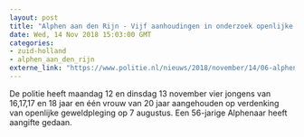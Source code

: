 ```yaml
---
layout: post
title: "Alphen aan den Rijn - Vijf aanhoudingen in onderzoek openlijke geweldpleging"
date: Wed, 14 Nov 2018 15:03:00 GMT
categories: 
- zuid-holland 
- alphen_aan_den_rijn 
externe_link: "https://www.politie.nl/nieuws/2018/november/14/06-alphen-aan-den-rijn-vijf-aanhoudingen-in-onderzoek-openlijke-geweldpleging.html"
---
```


De politie heeft maandag 12 en dinsdag 13 november vier jongens van 16,17,17 en 18 jaar en één vrouw van 20 jaar aangehouden op verdenking van openlijke geweldpleging op 7 augustus. Een 56-jarige Alphenaar heeft aangifte gedaan.
